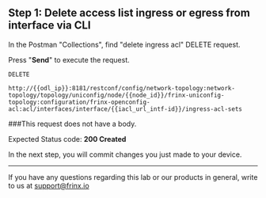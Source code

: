 ## Step 1: Delete access list ingress or egress from interface via CLI

In the Postman "Collections", find "delete ingress acl" DELETE request.


Press "**Send**" to execute the request.

```
DELETE

http://{{odl_ip}}:8181/restconf/config/network-topology:network-topology/topology/uniconfig/node/{{node_id}}/frinx-uniconfig-topology:configuration/frinx-openconfig-acl:acl/interfaces/interface/{{iacl_url_intf-id}}/ingress-acl-sets
```

###This request does not have a body.

Expected Status code: **200 Created**

In the next step, you will commit changes you just made to your device.

---
If you have any questions regarding this lab or our products in general, write to us at [support@frinx.io](mailto:support@frinx.io)